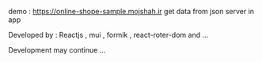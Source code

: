 demo : https://online-shope-sample.mojshah.ir
get data from json server in app

Developed by : Reactjs , mui , formik , react-roter-dom and ...



Development may continue ...
